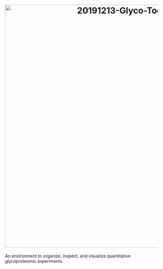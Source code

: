 <h1 align="center">
  <br>
  <a><img src="https://i.ibb.co/d7bf9vn/20191213-Glyco-Tools-11.png" alt="20191213-Glyco-Tools-11" border="0" width = "800"></a>
  
 
  <br>
</h1>
 An environment to organize, inspect, and visualize quantitative glycoproteomic experiments
